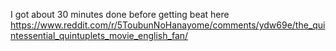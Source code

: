 I got about 30 minutes done before getting beat here
https://www.reddit.com/r/5ToubunNoHanayome/comments/ydw69e/the_quintessential_quintuplets_movie_english_fan/
